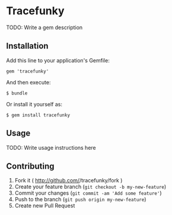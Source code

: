 # Tracefunky

TODO: Write a gem description

## Installation

Add this line to your application's Gemfile:

    gem 'tracefunky'

And then execute:

    $ bundle

Or install it yourself as:

    $ gem install tracefunky

## Usage

TODO: Write usage instructions here

## Contributing

1. Fork it ( http://github.com/<my-github-username>/tracefunky/fork )
2. Create your feature branch (`git checkout -b my-new-feature`)
3. Commit your changes (`git commit -am 'Add some feature'`)
4. Push to the branch (`git push origin my-new-feature`)
5. Create new Pull Request
